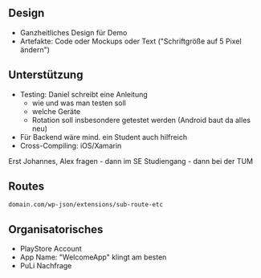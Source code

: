 ## Design
* Ganzheitliches Design für Demo
* Artefakte: Code oder Mockups oder Text ("Schriftgröße auf 5 Pixel ändern")


## Unterstützung
* Testing: Daniel schreibt eine Anleitung
  * wie und was man testen soll
  * welche Geräte
  * Rotation soll insbesondere getestet werden (Android baut da alles neu)
* Für Backend wäre mind. ein Student auch hilfreich
* Cross-Compiling: iOS/Xamarin

Erst Johannes, Alex fragen - dann im SE Studiengang - dann bei der TUM


## Routes
`domain.com/wp-json/extensions/sub-route-etc`


## Organisatorisches
* PlayStore Account
* App Name: "WelcomeApp" klingt am besten
* PuLi Nachfrage
